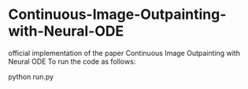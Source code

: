 # Continuous-Image-Outpainting-with-Neural-ODE
official implementation of the paper Continuous Image Outpainting with Neural ODE
 To run the code as follows:
 
 python run.py 
